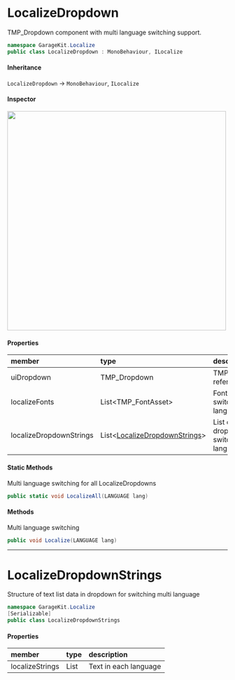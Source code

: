 # LocalizeDropdown

TMP_Dropdown component with multi language switching support.

```csharp
namespace GarageKit.Localize
public class LocalizeDropdown : MonoBehaviour, ILocalize
```

#### Inheritance

`LocalizeDropdown` -> `MonoBehaviour`, `ILocalize`

#### Inspector

<img src="~/image/script_reference/localizedropdown_inspector.png" width="500px"/>

#### Properties

|member|type|description|
|:--|:--|:--|
|uiDropdown|TMP_Dropdown|TMP_Dropdown reference|
|localizeFonts|List<TMP_FontAsset>|Font list for switching multi language|
|localizeDropdownStrings|List<[LocalizeDropdownStrings](#localizedropdownstrings)>|List of text in dropdown to switching multi language|

#### Static Methods

Multi language switching for all LocalizeDropdowns
```csharp
public static void LocalizeAll(LANGUAGE lang)
```

#### Methods

Multi language switching
```csharp
public void Localize(LANGUAGE lang)
```

---

# LocalizeDropdownStrings

Structure of text list data in dropdown for switching multi language

```csharp
namespace GarageKit.Localize
[Serializable]
public class LocalizeDropdownStrings
```

#### Properties

|member|type|description|
|:--|:--|:--|
|localizeStrings|List<string>|Text in each language|
